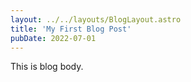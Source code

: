 ```yaml
---
layout: ../../layouts/BlogLayout.astro
title: 'My First Blog Post'
pubDate: 2022-07-01
---
```


This is blog body.